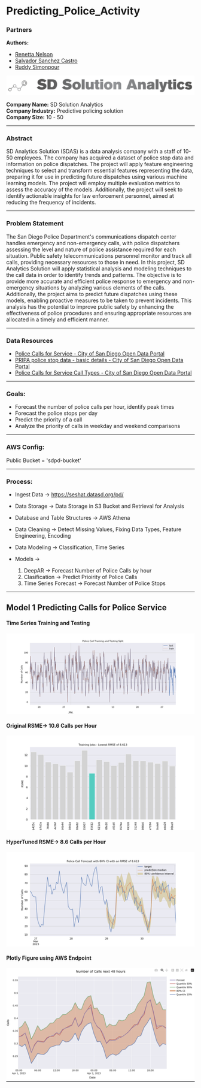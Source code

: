 # Predicting_Police_Activity


### Partners  
**Authors:**  

* [Renetta Nelson](https://github.com/RenettaNelson)
* [Salvador Sanchez Castro](https://github.com/zalvatore)
* [Ruddy Simonpour](https://github.com/ruddysimon) 

<p align ="center">
<img src = "/Images/SDSA.png">
</p>

**Company Name:** SD Solution Analytics</br>
**Company Industry:** Predictive policing solution</br>
**Company Size:** 10 - 50

----

### Abstract 
SD Analytics Solution (SDAS) is a data analysis company with a staff of 10-50 employees. The company has acquired a dataset of police stop data and information on police dispatches. The project will apply feature engineering techniques to select and transform essential features representing the data, preparing it for use in predicting future dispatches using various machine learning models. The project will employ multiple evaluation metrics to assess the accuracy of the models. Additionally, the project will seek to identify actionable insights for law enforcement personnel, aimed at reducing the frequency of incidents. 

----

### Problem Statement
The San Diego Police Department's communications dispatch center handles emergency and non-emergency calls, with police dispatchers assessing the level and nature of police assistance required for each situation. Public safety telecommunications personnel monitor and track all calls, providing necessary resources to those in need. In this project, SD Analytics Solution will apply statistical analysis and modeling techniques to the call data in order to identify trends and patterns. The objective is to provide more accurate and efficient police response to emergency and non-emergency situations by analyzing various elements of the calls. Additionally, the project aims to predict future dispatches using these models, enabling proactive measures to be taken to prevent incidents. This analysis has the potential to improve public safety by enhancing the effectiveness of police procedures and ensuring appropriate resources are allocated in a timely and efficient manner.

----

### Data Resources
* [Police Calls for Service - City of San Diego Open Data Portal](https://data.sandiego.gov/datasets/police-calls-for-service/)
* [PRIPA police stop data - basic details - City of San Diego Open Data Portal](https://data.sandiego.gov/datasets/police-ripa-stops/)
* [Police Calls for Service Call Types - City of San Diego Open Data Portal](https://data.sandiego.gov/datasets/police-calls-call-types/)

----

### Goals:
* Forecast the number of police calls per hour, identify peak times
* Forecast the police stops per day
* Predict the priority of a call
* Analyze the priority of calls in weekday and weekend comparisons

----

### AWS Config:
Public Bucket = 'sdpd-bucket'

----

### Process:
* Ingest Data -> https://seshat.datasd.org/pd/
* Data Storage -> Data Storage in S3 Bucket and Retrieval for Analysis
* Database and Table Structures -> AWS Athena
* Data Cleaning -> Detect Missing Values, Fixing Data Types, Feature Engineering, Encoding
* Data Modeling -> Classification, Time Series 
* Models ->

    1. DeepAR -> Forecast Number of Police Calls by hour
    2. Clasification -> Predict Prioirity of Police Calls 
    3. Time Series Forecast -> Forecast Number of Police Stops
    
----

## Model 1  Predicting Calls for Police Service

#### Time Series Training and Testing

<p align ="center">
<img src = "/Images/police_calls_train_test.png">
</p>


#### Original RSME-> 10.6 Calls per Hour

<p align ="center">
<img src = "/Images/Training _Jobs_RSME.png">
</p>

#### HyperTuned RSME-> 8.6 Calls per Hour

<p align ="center">
<img src = "/Images/police_calls_forecast.png">
</p>

#### Plotly Figure using AWS Endpoint

<p align ="center">
<img src = "/Images/Plotly_Forecast.png">
</p>
